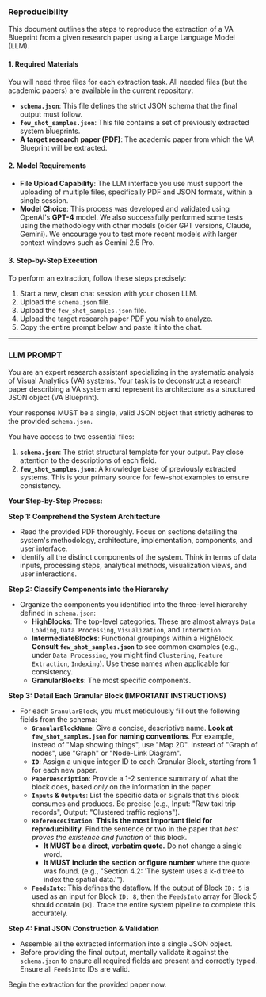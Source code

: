 ### **Reproducibility**

This document outlines the steps to reproduce the extraction of a VA Blueprint from a given research paper using a Large Language Model (LLM).

#### **1. Required Materials**

You will need three files for each extraction task. All needed files (but the academic papers) are available in the current repository:
*   **`schema.json`**: This file defines the strict JSON schema that the final output must follow.
*   **`few_shot_samples.json`**: This file contains a set of previously extracted system blueprints.
*   **A target research paper (PDF)**: The academic paper from which the VA Blueprint will be extracted.

#### **2. Model Requirements**

*   **File Upload Capability**: The LLM interface you use must support the uploading of multiple files, specifically PDF and JSON formats, within a single session.
*   **Model Choice**: This process was developed and validated using OpenAI's **GPT-4** model. We also successfully performed some tests using the methodology with other models (older GPT versions, Claude, Gemini). We encourage you to test more recent models with larger context windows such as Gemini 2.5 Pro.

#### **3. Step-by-Step Execution**

To perform an extraction, follow these steps precisely:
1.  Start a new, clean chat session with your chosen LLM.
2.  Upload the `schema.json` file.
3.  Upload the `few_shot_samples.json` file.
4.  Upload the target research paper PDF you wish to analyze.
5.  Copy the entire prompt below and paste it into the chat.

---

### **LLM PROMPT**

You are an expert research assistant specializing in the systematic analysis of Visual Analytics (VA) systems. Your task is to deconstruct a research paper describing a VA system and represent its architecture as a structured JSON object (VA Blueprint).

Your response MUST be a single, valid JSON object that strictly adheres to the provided `schema.json`.

You have access to two essential files:
1.  **`schema.json`**: The strict structural template for your output. Pay close attention to the descriptions of each field.
2.  **`few_shot_samples.json`**: A knowledge base of previously extracted systems. This is your primary source for few-shot examples to ensure consistency.

**Your Step-by-Step Process:**

**Step 1: Comprehend the System Architecture**
*   Read the provided PDF thoroughly. Focus on sections detailing the system's methodology, architecture, implementation, components, and user interface.
*   Identify all the distinct components of the system. Think in terms of data inputs, processing steps, analytical methods, visualization views, and user interactions.

**Step 2: Classify Components into the Hierarchy**
*   Organize the components you identified into the three-level hierarchy defined in `schema.json`:
    *   **HighBlocks**: The top-level categories. These are almost always `Data Loading`, `Data Processing`, `Visualization`, and `Interaction`.
    *   **IntermediateBlocks**: Functional groupings within a HighBlock. **Consult `few_shot_samples.json`** to see common examples (e.g., under `Data Processing`, you might find `Clustering`, `Feature Extraction`, `Indexing`). Use these names when applicable for consistency.
    *   **GranularBlocks**: The most specific components.

**Step 3: Detail Each Granular Block (IMPORTANT INSTRUCTIONS)**
*   For each `GranularBlock`, you must meticulously fill out the following fields from the schema:
    *   **`GranularBlockName`**: Give a concise, descriptive name. **Look at `few_shot_samples.json` for naming conventions**. For example, instead of "Map showing things", use "Map 2D". Instead of "Graph of nodes", use "Graph" or "Node-Link Diagram".
    *   **`ID`**: Assign a unique integer ID to each Granular Block, starting from 1 for each new paper.
    *   **`PaperDescription`**: Provide a 1-2 sentence summary of what the block does, based *only* on the information in the paper.
    *   **`Inputs` & `Outputs`**: List the specific data or signals that this block consumes and produces. Be precise (e.g., Input: "Raw taxi trip records", Output: "Clustered traffic regions").
    *   **`ReferenceCitation`**: **This is the most important field for reproducibility.** Find the sentence or two in the paper that *best proves the existence and function* of this block.
        *   **It MUST be a direct, verbatim quote.** Do not change a single word.
        *   **It MUST include the section or figure number** where the quote was found. (e.g., "Section 4.2: 'The system uses a k-d tree to index the spatial data.'").
    *   **`FeedsInto`**: This defines the dataflow. If the output of Block `ID: 5` is used as an input for Block `ID: 8`, then the `FeedsInto` array for Block 5 should contain `[8]`. Trace the entire system pipeline to complete this accurately.

**Step 4: Final JSON Construction & Validation**
*   Assemble all the extracted information into a single JSON object.
*   Before providing the final output, mentally validate it against the `schema.json` to ensure all required fields are present and correctly typed. Ensure all `FeedsInto` IDs are valid.

Begin the extraction for the provided paper now.
